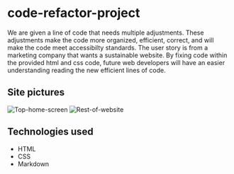 # code-refactor-project
We are given a line of code that needs multiple adjustments. These adjustments make the code more organized, efficient, correct, and will make the code meet accessibilty standards. The user story is from a marketing company that wants a sustainable website. By fixing code within the provided html and css code, future web developers will have an easier understanding reading the new efficient lines of code.

## Site pictures
![Top-home-screen](Homescreen.png)
![Rest-of-website](website.png)

## Technologies used
- HTML
- CSS
- Markdown